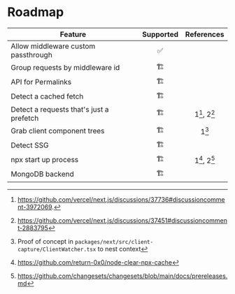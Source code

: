 # Roadmap

| Feature | Supported | References |
|-|:-:|:-:|
| Allow middleware custom passthrough | ✅ | |
| Group requests by middleware id | 🏗️ | |
| API for Permalinks | 🏗️ | |
| Detect a cached fetch | 🏗️ | |
| Detect a requests that's just a prefetch | 🏗️ | 1[^1], 2[^2] |
| Grab client component trees | 🏗️ | 1[^3] |
| Detect SSG | 🏗️ |  |
| npx start up process | 🏗️ | 1[^4], 2[^5] |
| MongoDB backend | 🏗️ |  |

[^1]: https://github.com/vercel/next.js/discussions/37736#discussioncomment-3972069.
[^2]: https://github.com/vercel/next.js/discussions/37451#discussioncomment-2883795
[^3]: Proof of concept in `packages/next/src/client-capture/ClientWatcher.tsx` to nest context
[^4]: https://github.com/return-0x0/node-clear-npx-cache
[^5]: https://github.com/changesets/changesets/blob/main/docs/prereleases.md